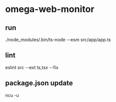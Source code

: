 ﻿# omega-web-monitor

## run
./node_modules/.bin/ts-node --esm src/app/app.ts

## lint
eslint src --ext ts,tsx --fix

## package.json update
ncu -u
